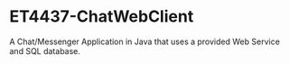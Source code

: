 # ET4437-ChatWebClient
A Chat/Messenger Application in Java that uses a provided Web Service and SQL database.
